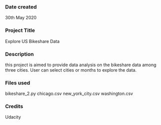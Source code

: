 ### Date created
30th May 2020

### Project Title
Explore US Bikeshare Data

### Description
this project is aimed to provide data analysis on the bikeshare data among three cities.
User can select cities or months to explore the data.

### Files used
bikeshare_2.py
chicago.csv
new_york_city.csv
washington.csv

### Credits
Udacity
